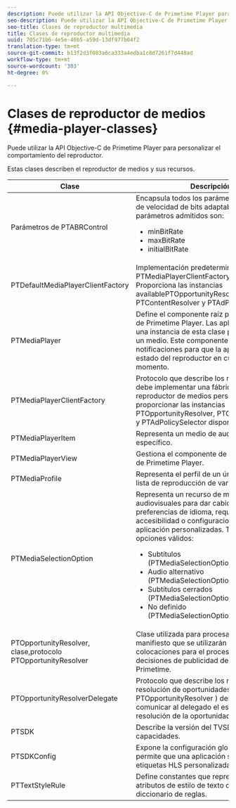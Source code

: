 ```yaml
---
description: Puede utilizar la API Objective-C de Primetime Player para personalizar el comportamiento del reproductor.
seo-description: Puede utilizar la API Objective-C de Primetime Player para personalizar el comportamiento del reproductor.
seo-title: Clases de reproductor multimedia
title: Clases de reproductor multimedia
uuid: 705c71b6-4e5e-46b5-a59d-13df977b04f2
translation-type: tm+mt
source-git-commit: b13f2d3f083a6ca333a4edba1c8d7261f7d448ad
workflow-type: tm+mt
source-wordcount: '303'
ht-degree: 0%

---
```



# Clases de reproductor de medios {#media-player-classes}

Puede utilizar la API Objective-C de Primetime Player para personalizar el comportamiento del reproductor.

Estas clases describen el reproductor de medios y sus recursos.

| Clase | Descripción |
|---|---|
| Parámetros de PTABRControl | Encapsula todos los parámetros de control de velocidad de bits adaptable. Los parámetros admitidos son:<ul><li>minBitRate</li><li>maxBitRate</li><li>initialBitRate</li></ul> |
| PTDefaultMediaPlayerClientFactory | Implementación predeterminada de PTMediaPlayerClientFactory en el TVSDK. Proporciona las instancias availablePTOpportunityResolver, PTContentResolver y PTAdPolicySelector. |
| PTMediaPlayer | Define el componente raíz para la estructura de Primetime Player. Las aplicaciones crean una instancia de esta clase para reproducir un medio. Este componente envía notificaciones para que la aplicación sepa el estado del reproductor en cualquier momento. |
| PTMediaPlayerClientFactory | Protocolo que describe los métodos que debe implementar una fábrica de cliente de reproductor de medios personalizada para proporcionar las instancias PTOpportunityResolver, PTContentResolver y PTAdPolicySelector disponibles. |
| PTMediaPlayerItem | Representa un medio de audio y vídeo específico. |
| PTMediaPlayerView | Gestiona el componente de vista del módulo de Primetime Player. |
| PTMediaProfile | Representa el perfil de un único flujo en la lista de reproducción de variante. |
| PTMediaSelectionOption | Representa un recurso de medios audiovisuales para dar cabida a diferentes preferencias de idioma, requisitos de accesibilidad o configuraciones de aplicación personalizadas. Tipos de opciones válidos:<ul><li>Subtítulos (PTMediaSelectionOptionTypeSubtitle)</li><li>Audio alternativo (PTMediaSelectionOptionTypeAudio)</li><li>Subtítulos cerrados (PTMediaSelectionOptionTypeCC)</li><li>No definido (PTMediaSelectionOptionTypeUndefined)</li></ul> |
| PTOpportunityResolver, clase,protocolo PTOpportunityResolver | Clase utilizada para procesar indicaciones en manifiesto que se utilizarán como colocaciones para el proceso de toma de decisiones de publicidad de Adobe Primetime. |
| PTOpportunityResolverDelegate | Protocolo que describe los métodos que la resolución de oportunidades personalizada ( PTOpportunityResolver ) debe utilizar para comunicar al delegado el estado de la resolución de la oportunidad. |
| PTSDK | Describe la versión del TVSDK y sus capacidades. |
| PTSDKConfig | Expone la configuración global de TVSDK y permite que una aplicación se suscriba a etiquetas HLS personalizadas. |
| PTTextStyleRule | Define constantes que representan claves de atributos de estilo de texto que forman el diccionario de reglas. |
